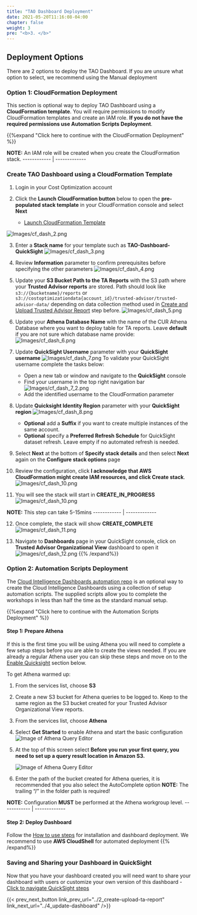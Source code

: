 ```yaml
---
title: "TAO Dashboard Deployment"
date: 2021-05-20T11:16:08-04:00
chapter: false
weight: 3
pre: "<b>3. </b>"
---
```


## Deployment Options
There are 2 options to deploy the TAO Dashboard. If you are unsure what option to select, we recommend using the Manual deployment

### Option 1: CloudFormation Deployment
This section is optional way to deploy TAO Dashboard using a **CloudFormation template**. You will require permissions to modify CloudFormation templates and create an IAM role. **If you do not have the required permissions use Automation Scripts Deployment**. 

{{%expand "Click here to continue with the CloudFormation Deployment" %}}

**NOTE:** An IAM role will be created when you create the CloudFormation stack.
    ------------ | -------------

### Create TAO Dashboard using a CloudFormation Template

1. Login in your Cost Optimization account

2. Click the **Launch CloudFormation button** below to open the **pre-populated stack template** in your CloudFormation console and select **Next**

	- [Launch CloudFormation Template](https://console.aws.amazon.com/cloudformation/home#/stacks/new?&templateURL=https://aws-well-architected-labs.s3.us-west-2.amazonaws.com/Cost/Labs/200-cloud-intelligence-dashboards/tao.cfn.yml)
	
![Images/cf_dash_2.png](/Cost/200_Cloud_Intelligence/Images/tao/cf_dash_2.png?classes=lab_picture_small)

3. Enter a **Stack name** for your template such as **TAO-Dashboard-QuickSight**
![Images/cf_dash_3.png](/Cost/200_Cloud_Intelligence/Images/tao/cf_dash_3.png?classes=lab_picture_small)

4. Review **Information** parameter to confirm prerequisites before specifying the other parameters
![Images/cf_dash_4.png](/Cost/200_Cloud_Intelligence/Images/tao/cf_dash_4.png?classes=lab_picture_small)

5. Update your **S3 Bucket Path to the TA Reports** with the S3 path where your **Trusted Advisor reports** are stored. Path should look like ``s3://{bucketname}/reports`` or ``s3://costoptimizationdata{account_id}/trusted-advisor/trusted-advisor-data/`` depending on data collection method used in [Create and Upload Trusted Advisor Report](https://wellarchitectedlabs.com/cost/200_labs/200_cloud_intelligence/trusted-advisor-dashboards/dashboards/2_create-upload-ta-report/) step before.
![Images/cf_dash_5.png](/Cost/200_Cloud_Intelligence/Images/tao/cf_dash_5.png?classes=lab_picture_small)


6. Update your **Athena Database Name** with the name of the CUR Athena Database where you want to deploy table for TA reports. Leave **default** if you are not sure which database name provide:
![Images/cf_dash_6.png](/Cost/200_Cloud_Intelligence/Images/tao/cf_dash_6.png?classes=lab_picture_small)

7. Update **QuickSight Username** parameter with your **QuickSight username** 
![Images/cf_dash_7.png](/Cost/200_Cloud_Intelligence/Images/tao/cf_dash_7.png?classes=lab_picture_small)
To validate your QuickSight username complete the tasks below:
	- Open a new tab or window and navigate to the **QuickSight** console
	- Find your username in the top right navigation bar
![Images/cf_dash_7_2.png](/Cost/200_Cloud_Intelligence/Images/tao/cf_dash_7_2.png?classes=lab_picture_small)
	- Add the identified username to the CloudFormation parameter
	
8. Update **Quicksight Identity Region** parameter with your **QuickSight region** 
![Images/cf_dash_8.png](/Cost/200_Cloud_Intelligence/Images/tao/cf_dash_8.png?classes=lab_picture_small)

	- **Optional** add a **Suffix** if you want to create multiple instances of the same account. 
    - **Optional** specify a **Preferred Refresh Schedule** for QuickSight dataset refresh. Leave empty if no automated refresh is needed.
9. Select **Next** at the bottom of **Specify stack details** and then select **Next** again on the **Configure stack options** page

10. Review the configuration, click **I acknowledge that AWS CloudFormation might create IAM resources, and click Create stack**.
![Images/cf_dash_10.png](/Cost/200_Cloud_Intelligence/Images/cf_dash_9.png?classes=lab_picture_small)

11. You will see the stack will start in **CREATE_IN_PROGRESS** 
![Images/cf_dash_10.png](/Cost/200_Cloud_Intelligence/Images/tao/cf_dash_10.png?classes=lab_picture_small)

**NOTE:** This step can take 5-15mins
    ------------ | -------------

12. Once complete, the stack will show **CREATE_COMPLETE**
![Images/cf_dash_11.png](/Cost/200_Cloud_Intelligence/Images/tao/cf_dash_11.png?classes=lab_picture_small)

13. Navigate to **Dashboards** page in your QuickSight console, click on **Trusted Advisor Organizational View** dashboard to open it
![Images/cf_dash_12.png](/Cost/200_Cloud_Intelligence/Images/tao/cf_dash_12.png?classes=lab_picture_small)
{{% /expand%}}

### Option 2: Automation Scripts Deployment
The [Cloud Intelligence Dashboards automation repo](https://github.com/aws-samples/aws-cudos-framework-deployment) is an optional way to create the Cloud Intelligence Dashboards using a collection of setup automation scripts. The supplied scripts allow you to complete the workshops in less than half the time as the standard manual setup.

{{%expand "Click here to continue with the Automation Scripts Deployment" %}}

#### Step 1: Prepare Athena
If this is the first time you will be using Athena you will need to complete a few setup steps before you are able to create the views needed. If you are already a regular Athena user you can skip these steps and move on to the [Enable Quicksight](https://www.wellarchitectedlabs.com/cost/200_labs/200_cloud_intelligence/trusted-advisor-dashboards/dashboards/1_prerequistes/#enable-quicksight) section below.

To get Athena warmed up:

1. From the services list, choose **S3**

1. Create a new S3 bucket for Athena queries to be logged to. Keep to the same region as the S3 bucket created for your Trusted Advisor Organizational View reports.

1. From the services list, choose **Athena**

1. Select **Get Started** to enable Athena and start the basic configuration
    ![Image of Athena Query Editor](/Cost/200_Cloud_Intelligence/Images/Athena-GetStarted.png?classes=lab_picture_small)

1. At the top of this screen select **Before you run your first query, you need to set up a query result location in Amazon S3.**

    ![Image of Athena Query Editor](/Cost/200_Cloud_Intelligence/Images/Athena-S3.png?classes=lab_picture_small)

1. Enter the path of the bucket created for Athena queries, it is recommended that you also select the AutoComplete option **NOTE:** The trailing “/” in the folder path is required!

**NOTE:** Configuration **MUST** be performed at the Athena workgroup level. 
    ------------ | -------------
#### Step 2: Deploy Dashboard
Follow the [How to use steps](https://github.com/aws-samples/aws-cudos-framework-deployment#how-to-use) for installation and dashboard deployment. We recommend to use **AWS CloudShell** for automated deployment
{{% /expand%}}

### Saving and Sharing your Dashboard in QuickSight 
Now that you have your dashboard created you will need want to share your dashboard with users or customize your own version of this dashboard
	- [Click to navigate QuickSight steps](https://wellarchitectedlabs.com/cost/200_labs/200_cloud_intelligence/quicksight/quicksight)

{{< prev_next_button link_prev_url="../2_create-upload-ta-report" link_next_url="../4_update-dashboard" />}}